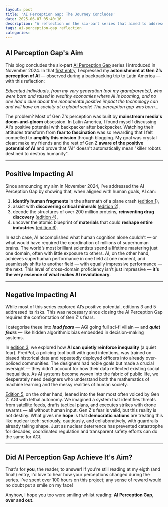 ```yaml
---
layout: post
title: 'AI Perception Gap: The Journey Concludes'
date: 2025-06-07 05:40:16
description: "A reflection on the six-part series that aimed to address the gap in Gen Z's perception of AI."
tags: ai-perception-gap reflection
categories: 
---
```


## AI Perception Gap's Aim

This blog concludes the six-part [AI Perception Gap](https://ben-j-barlow.github.io/blog/tag/ai-perception-gap/) series I introduced in November 2024. In that [first entry](https://ben-j-barlow.github.io/blog/2024/ai-perception-gap-introducing-my-new-blog/), I expressed my **astonishment at Gen Z’s perception of AI** — observed during a backpacking trip to Latin America — with this reflection:

*Educated individuals, from my very generation (not my grandparents!), who were born and raised in wealthy economies where AI is booming, and no one had a clue about the monumental positive impact the technology can and will have on society at a global scale! The perception gap was born…*

The problem? Most of Gen Z's perception was built by **mainstream media's doom-and-gloom** obsession. In Latin America, I found myself discussing AI's positive potential with backpacker after backpacker. Watching their attitudes transform from **fear to fascination** was so rewarding that I felt compelled to **amplify this mission** through blogging. My goal was crystal clear: make my friends and the rest of Gen Z **aware of the positive potential of AI** and prove that “AI” doesn't automatically mean "killer robots destined to destroy humanity".

<hr class="dots">

## Positive Impacting AI 

Since announcing my aim in November 2024, I’ve addressed the AI Perception Gap by showing that, when aligned with human goals, AI can:

1. **identify human fragments** in the aftermath of a plane crash ([edition 1](https://ben-j-barlow.github.io/blog/2024/apg-blog-01/)),
2. assist with **discovering critical minerals** ([edition 2](https://ben-j-barlow.github.io/blog/2025/apg-blog-02/)),
3. decode the structures of over 200 million proteins, **reinventing drug discovery** ([edition 4](https://ben-j-barlow.github.io/blog/2025/apg-blog-04/)),
4. uncover the atomic blueprint of **materials** that could **reshape entire industries** ([edition 6](https://ben-j-barlow.github.io/blog/2025/apg-blog-06/)).

In each case, AI accomplished what human cognition alone couldn’t — or what would have required the coordination of millions of superhuman brains. The world’s most brilliant scientists spend a lifetime mastering just one domain, often with little exposure to others. AI, on the other hand, achieves superhuman performance in one field at one moment, and seamlessly shifts to another field — with equally impressive performance — the next. This level of cross-domain proficiency isn’t just impressive — **it’s the very essence of what makes AI revolutionary**.

<hr class="dots">

## Negative Impacting AI

While most of this series explored AI’s positive potential, editions 3 and 5 addressed its risks. This was necessary since closing the AI Perception Gap requires the confrontation of Gen Z's fears.

I categorise these into ***loud fears***  — AGI going full sci-fi villain — and ***quiet fears*** — like hidden algorithmic bias embedded in decision-making systems.

In [edition 3](https://ben-j-barlow.github.io/blog/2025/apg-blog-03/), we explored how **AI can quietly reinforce inequality** (a quiet fear). PredPol, a policing tool built with good intentions, was trained on biased historical data and repeatedly deployed officers into already over-policed communities. The designers had noble goals but made a crucial oversight — they didn't account for how their data reflected existing social inequalities. As AI systems become woven into the fabric of public life, we desperately need designers who understand both the mathematics of machine learning and the messy realities of human society.

[Edition 5](https://ben-j-barlow.github.io/blog/2025/apg-blog-05/), on the other hand, leaned into the fear most often voiced by Gen Z: AGI with lethal autonomy. We imagined a system that identifies threats from satellite feeds, drafts tactical plans, and executes strikes with drone swarms — all without human input. Gen Z's fear is valid, but this reality is not destiny. What gives me **hope** is that **democratic nations** are treating this like nuclear tech: seriously, cautiously, and collaboratively, with guardrails already taking shape. Just as nuclear deterrence has prevented catastrophe for decades, coordinated regulation and transparent safety efforts can do the same for AGI.

<hr class="dots">

## Did AI Perception Gap Achieve It's Aim?

That's for **you**, the reader, to answer! If you're still reading at my eigth (and final!) entry, I'd love to hear how your perceptions changed during the series. I've spent over 100 hours on this project; any sense of reward would no doubt put a smile on my face!

Anyhow, I hope you too were smiling whilst reading: **AI Perception Gap, over and out.**
